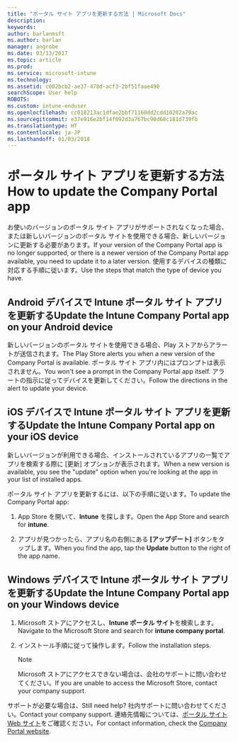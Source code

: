 ```yaml
---
title: "ポータル サイト アプリを更新する方法 | Microsoft Docs"
description: 
keywords: 
author: barlanmsft
ms.author: barlan
manager: angrobe
ms.date: 03/13/2017
ms.topic: article
ms.prod: 
ms.service: microsoft-intune
ms.technology: 
ms.assetid: c002bcb2-ae37-478d-acf3-2bf51faae490
searchScope: User help
ROBOTS: 
ms.custom: intune-enduser
ms.openlocfilehash: cc018213ac1dfae2bbf71160dd2cdd10202a79ac
ms.sourcegitcommit: e37e916e2bf14f092d3a767bc90d68c181d739fb
ms.translationtype: HT
ms.contentlocale: ja-JP
ms.lasthandoff: 01/03/2018
---
```

# <a name="how-to-update-the-company-portal-app"></a><span data-ttu-id="2a22c-102">ポータル サイト アプリを更新する方法</span><span class="sxs-lookup"><span data-stu-id="2a22c-102">How to update the Company Portal app</span></span>

<span data-ttu-id="2a22c-103">お使いのバージョンのポータル サイト アプリがサポートされなくなった場合、または新しいバージョンのポータル サイトを使用できる場合、新しいバージョンに更新する必要があります。</span><span class="sxs-lookup"><span data-stu-id="2a22c-103">If your version of the Company Portal app is no longer supported, or there is a newer version of the Company Portal app available, you need to update it to a later version.</span></span> <span data-ttu-id="2a22c-104">使用するデバイスの種類に対応する手順に従います。</span><span class="sxs-lookup"><span data-stu-id="2a22c-104">Use the steps  that match the type of device you have.</span></span>

## <a name="update-the-intune-company-portal-app-on-your-android-device"></a><span data-ttu-id="2a22c-105">Android デバイスで Intune ポータル サイト アプリを更新する</span><span class="sxs-lookup"><span data-stu-id="2a22c-105">Update the Intune Company Portal app on your Android device</span></span>

<span data-ttu-id="2a22c-106">新しいバージョンのポータル サイトを使用できる場合、Play ストアからアラートが送信されます。</span><span class="sxs-lookup"><span data-stu-id="2a22c-106">The Play Store alerts you when a new version of the Company Portal is available.</span></span> <span data-ttu-id="2a22c-107">ポータル サイト アプリ内にはプロンプトは表示されません。</span><span class="sxs-lookup"><span data-stu-id="2a22c-107">You won't see a prompt in the Company Portal app itself.</span></span> <span data-ttu-id="2a22c-108">アラートの指示に従ってデバイスを更新してください。</span><span class="sxs-lookup"><span data-stu-id="2a22c-108">Follow the directions in the alert to update your device.</span></span>

## <a name="update-the-intune-company-portal-app-on-your-ios-device"></a><span data-ttu-id="2a22c-109">iOS デバイスで Intune ポータル サイト アプリを更新する</span><span class="sxs-lookup"><span data-stu-id="2a22c-109">Update the Intune Company Portal app on your iOS device</span></span>

<span data-ttu-id="2a22c-110">新しいバージョンが利用できる場合、インストールされているアプリの一覧でアプリを検索する際に [更新] オプションが表示されます。</span><span class="sxs-lookup"><span data-stu-id="2a22c-110">When a new version is available, you see the "update" option when you're looking at the app in your list of installed apps.</span></span>  

<span data-ttu-id="2a22c-111">ポータル サイト アプリを更新するには、以下の手順に従います。</span><span class="sxs-lookup"><span data-stu-id="2a22c-111">To update the Company Portal app:</span></span>

1. <span data-ttu-id="2a22c-112">App Store を開いて、**Intune** を探します。</span><span class="sxs-lookup"><span data-stu-id="2a22c-112">Open the App Store and search for **intune**.</span></span>

2. <span data-ttu-id="2a22c-113">アプリが見つかったら、アプリ名の右側にある **[アップデート]** ボタンをタップします。</span><span class="sxs-lookup"><span data-stu-id="2a22c-113">When you find the app, tap the **Update** button to the right of the app name.</span></span>

## <a name="update-the-intune-company-portal-app-on-your-windows-device"></a><span data-ttu-id="2a22c-114">Windows デバイスで Intune ポータル サイト アプリを更新する</span><span class="sxs-lookup"><span data-stu-id="2a22c-114">Update the Intune Company Portal app on your Windows device</span></span>

1.  <span data-ttu-id="2a22c-115">Microsoft ストアにアクセスし、**Intune ポータル サイト**を検索します。</span><span class="sxs-lookup"><span data-stu-id="2a22c-115">Navigate to the Microsoft Store and search for **intune company portal**.</span></span>

2.  <span data-ttu-id="2a22c-116">インストール手順に従って操作します。</span><span class="sxs-lookup"><span data-stu-id="2a22c-116">Follow the installation steps.</span></span>

    > [!NOTE]
    > <span data-ttu-id="2a22c-117">Microsoft ストアにアクセスできない場合は、会社のサポートに問い合わせてください。</span><span class="sxs-lookup"><span data-stu-id="2a22c-117">If you are unable to access the Microsoft Store, contact your company support.</span></span>


<span data-ttu-id="2a22c-118">サポートが必要な場合は、</span><span class="sxs-lookup"><span data-stu-id="2a22c-118">Still need help?</span></span> <span data-ttu-id="2a22c-119">社内サポートに問い合わせてください。</span><span class="sxs-lookup"><span data-stu-id="2a22c-119">Contact your company support.</span></span> <span data-ttu-id="2a22c-120">連絡先情報については、[ポータル サイト Web サイト](https://portal.manage.microsoft.com#HelpDeskDialog)をご確認ください。</span><span class="sxs-lookup"><span data-stu-id="2a22c-120">For contact information, check the [Company Portal website](https://portal.manage.microsoft.com#HelpDeskDialog).</span></span>
